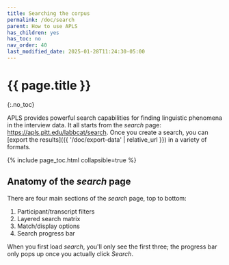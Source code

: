 ```yaml
---
title: Searching the corpus 
permalink: /doc/search
parent: How to use APLS
has_children: yes
has_toc: no
nav_order: 40
last_modified_date: 2025-01-28T11:24:30-05:00
---
```


# {{ page.title }}
{:.no_toc}

APLS provides powerful search capabilities for finding linguistic phenomena in the interview data.
It all starts from the _search_ page: <https://apls.pitt.edu/labbcat/search>.
Once you create a search, you can [export the results]({{ '/doc/export-data' | relative_url }}) in a variety of formats.

{% include page_toc.html collapsible=true %}

## Anatomy of the _search_ page

There are four main sections of the _search_ page, top to bottom:

1. Participant/transcript filters
1. Layered search matrix
1. Match/display options
1. Search progress bar

When you first load _search_, you'll only see the first three;
the progress bar only pops up once you actually click _Search_.


